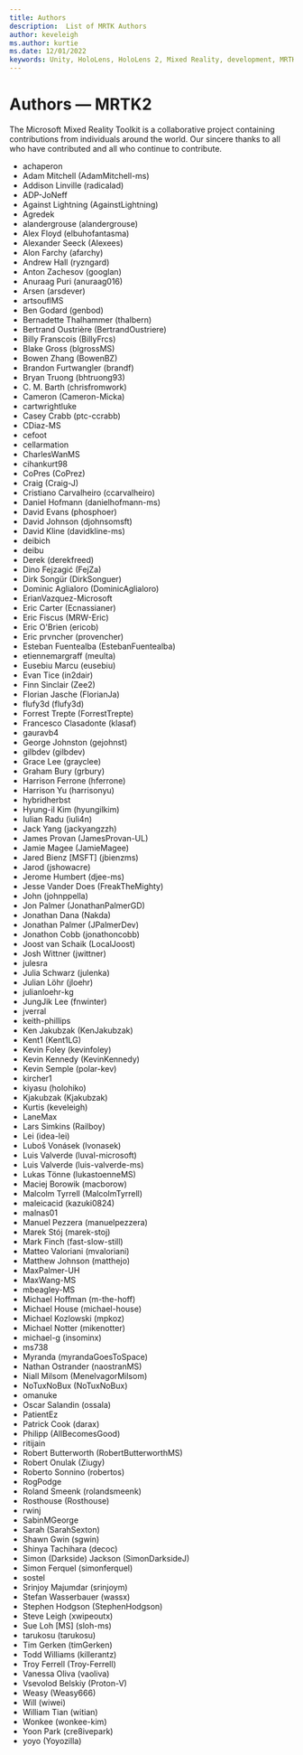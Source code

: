 ```yaml
---
title: Authors
description:  List of MRTK Authors
author: keveleigh
ms.author: kurtie
ms.date: 12/01/2022
keywords: Unity, HoloLens, HoloLens 2, Mixed Reality, development, MRTK, C#, Contributors, Community
---
```


# Authors &#8212; MRTK2

The Microsoft Mixed Reality Toolkit is a collaborative project containing contributions from individuals around the world. Our sincere thanks to all who have contributed and all who continue to contribute.

- achaperon
- Adam Mitchell (AdamMitchell-ms)
- Addison Linville (radicalad)
- ADP-JoNeff
- Against Lightning (AgainstLightning)
- Agredek
- alandergrouse (alandergrouse)
- Alex Floyd (elbuhofantasma)
- Alexander Seeck (Alexees)
- Alon Farchy (afarchy)
- Andrew Hall (ryzngard)
- Anton Zachesov (googlan)
- Anuraag Puri (anuraag016)
- Arsen (arsdever)
- artsouflMS
- Ben Godard (genbod)
- Bernadette Thalhammer (thalbern)
- Bertrand Oustrière (BertrandOustriere)
- Billy Franscois (BillyFrcs)
- Blake Gross (blgrossMS)
- Bowen Zhang (BowenBZ)
- Brandon Furtwangler (brandf)
- Bryan Truong (bhtruong93)
- C. M. Barth (chrisfromwork)
- Cameron (Cameron-Micka)
- cartwrightluke
- Casey Crabb (ptc-ccrabb)
- CDiaz-MS
- cefoot
- cellarmation
- CharlesWanMS
- cihankurt98
- CoPres (CoPrez)
- Craig (Craig-J)
- Cristiano Carvalheiro (ccarvalheiro)
- Daniel Hofmann (danielhofmann-ms)
- David Evans (phosphoer)
- David Johnson (djohnsomsft)
- David Kline (davidkline-ms)
- deibich
- deibu
- Derek (derekfreed)
- Dino Fejzagić (FejZa)
- Dirk Songür (DirkSonguer)
- Dominic Aglialoro (DominicAglialoro)
- ErianVazquez-Microsoft
- Eric Carter (Ecnassianer)
- Eric Fiscus (MRW-Eric)
- Eric O'Brien (ericob)
- Eric prvncher (provencher)
- Esteban Fuentealba (EstebanFuentealba)
- etiennemargraff (meulta)
- Eusebiu Marcu (eusebiu)
- Evan Tice (in2dair)
- Finn Sinclair (Zee2)
- Florian Jasche (FlorianJa)
- flufy3d (flufy3d)
- Forrest Trepte (ForrestTrepte)
- Francesco Clasadonte (klasaf)
- gauravb4
- George Johnston (gejohnst)
- gilbdev (gilbdev)
- Grace Lee (grayclee)
- Graham Bury (grbury)
- Harrison Ferrone (hferrone)
- Harrison Yu (harrisonyu)
- hybridherbst
- Hyung-il Kim (hyungilkim)
- Iulian Radu (iuli4n)
- Jack Yang (jackyangzzh)
- James Provan (JamesProvan-UL)
- Jamie Magee (JamieMagee)
- Jared Bienz [MSFT] (jbienzms)
- Jarod (jshowacre)
- Jerome Humbert (djee-ms)
- Jesse Vander Does (FreakTheMighty)
- John (johnppella)
- Jon Palmer (JonathanPalmerGD)
- Jonathan Dana (Nakda)
- Jonathan Palmer (JPalmerDev)
- Jonathon Cobb (jonathoncobb)
- Joost van Schaik (LocalJoost)
- Josh Wittner (jwittner)
- julesra
- Julia Schwarz (julenka)
- Julian Löhr (jloehr)
- julianloehr-kg
- JungJik Lee (fnwinter)
- jverral
- keith-phillips
- Ken Jakubzak (KenJakubzak)
- Kent1 (Kent1LG)
- Kevin Foley (kevinfoley)
- Kevin Kennedy (KevinKennedy)
- Kevin Semple (polar-kev)
- kircher1
- kiyasu (holohiko)
- Kjakubzak (Kjakubzak)
- Kurtis (keveleigh)
- LaneMax
- Lars Simkins (Railboy)
- Lei (idea-lei)
- Luboš Vonásek (lvonasek)
- Luis Valverde (luval-microsoft)
- Luis Valverde (luis-valverde-ms)
- Lukas Tönne (lukastoenneMS)
- Maciej Borowik (macborow)
- Malcolm Tyrrell (MalcolmTyrrell)
- maleicacid (kazuki0824)
- malnas01
- Manuel Pezzera (manuelpezzera)
- Marek Stój (marek-stoj)
- Mark Finch (fast-slow-still)
- Matteo Valoriani (mvaloriani)
- Matthew Johnson (matthejo)
- MaxPalmer-UH
- MaxWang-MS
- mbeagley-MS
- Michael Hoffman (m-the-hoff)
- Michael House (michael-house)
- Michael Kozlowski (mpkoz)
- Michael Notter (mikenotter)
- michael-g (insominx)
- ms738
- Myranda (myrandaGoesToSpace)
- Nathan Ostrander (naostranMS)
- Niall Milsom (MenelvagorMilsom)
- NoTuxNoBux (NoTuxNoBux)
- omanuke
- Oscar Salandin (ossala)
- PatientEz
- Patrick Cook (darax)
- Philipp (AllBecomesGood)
- ritijain
- Robert Butterworth (RobertButterworthMS)
- Robert Onulak (Ziugy)
- Roberto Sonnino (robertos)
- RogPodge
- Roland Smeenk (rolandsmeenk)
- Rosthouse (Rosthouse)
- rwinj
- SabinMGeorge
- Sarah (SarahSexton)
- Shawn Gwin (sgwin)
- Shinya Tachihara (decoc)
- Simon (Darkside) Jackson (SimonDarksideJ)
- Simon Ferquel (simonferquel)
- sostel
- Srinjoy Majumdar (srinjoym)
- Stefan Wasserbauer (wassx)
- Stephen Hodgson (StephenHodgson)
- Steve Leigh (xwipeoutx)
- Sue Loh [MS] (sloh-ms)
- tarukosu (tarukosu)
- Tim Gerken (timGerken)
- Todd Williams (killerantz)
- Troy Ferrell (Troy-Ferrell)
- Vanessa Oliva (vaoliva)
- Vsevolod Belskiy (Proton-V)
- Weasy (Weasy666)
- Will (wiwei)
- William Tian (witian)
- Wonkee (wonkee-kim)
- Yoon Park (cre8ivepark)
- yoyo (Yoyozilla)
